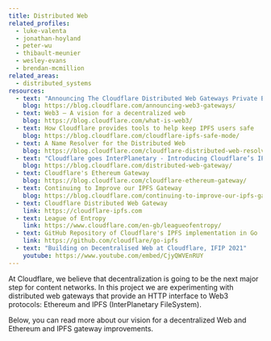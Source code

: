 ```yaml
---
title: Distributed Web
related_profiles:
  - luke-valenta
  - jonathan-hoyland
  - peter-wu
  - thibault-meunier
  - wesley-evans
  - brendan-mcmillion
related_areas:
  - distributed_systems
resources:
  - text: "Announcing The Cloudflare Distributed Web Gateways Private Beta: Unlocking the Web3 Metaverse and Decentralized Finance for Everyone"
    blog: https://blog.cloudflare.com/announcing-web3-gateways/
  - text: Web3 — A vision for a decentralized web
    blog: https://blog.cloudflare.com/what-is-web3/
  - text: How Cloudflare provides tools to help keep IPFS users safe
    blog: https://blog.cloudflare.com/cloudflare-ipfs-safe-mode/
  - text: A Name Resolver for the Distributed Web
    blog: https://blog.cloudflare.com/cloudflare-distributed-web-resolver/
  - text: "Cloudflare goes InterPlanetary - Introducing Cloudflare’s IPFS Gateway"
    blog: https://blog.cloudflare.com/distributed-web-gateway/
  - text: Cloudflare's Ethereum Gateway
    blog: https://blog.cloudflare.com/cloudflare-ethereum-gateway/
  - text: Continuing to Improve our IPFS Gateway
    blog: https://blog.cloudflare.com/continuing-to-improve-our-ipfs-gateway/
  - text: Cloudflare Distributed Web Gateway
    link: https://cloudflare-ipfs.com
  - text: League of Entropy
    link: https://www.cloudflare.com/en-gb/leagueofentropy/
  - text: GitHub Repository of Cloudflare's IPFS implementation in Go
    link: https://github.com/cloudflare/go-ipfs
  - text: "Building on Decentralised Web at Cloudflare, IFIP 2021"
    youtube: https://www.youtube.com/embed/CjyQWVEnRUY
---
```


At Cloudflare, we believe that decentralization is going to be the next major step for content networks. In this project we are experimenting with distributed web gateways that provide an HTTP interface to Web3 protocols: Ethereum and IPFS (InterPlanetary FileSystem).

Below, you can read more about our vision for a decentralized Web and Ethereum and IPFS gateway improvements. 
